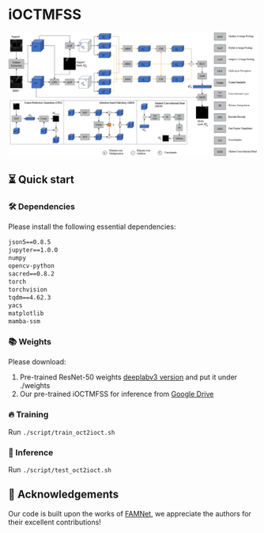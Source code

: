# iOCTMFSS

![](./iOCTMFSS.png)

## ⏳ Quick start

### 🛠 Dependencies
Please install the following essential dependencies:
```
json5==0.8.5
jupyter==1.0.0
numpy
opencv-python
sacred==0.8.2
torch
torchvision
tqdm==4.62.3
yacs
matplotlib
mamba-ssm
```

### 📚 Weights
Please download:
1. Pre-trained ResNet-50 weights [deeplabv3 version](https://download.pytorch.org/models/deeplabv3_resnet50_coco-cd0a2569.pth) and put it under ./weights
2. Our pre-trained iOCTMFSS for inference from [Google Drive](https://drive.google.com/file/d/1k2qOSpLajy_Cy2N3ymlzqsiLzJQPG_be/view?usp=sharing)

### 🔥 Training
Run `./script/train_oct2ioct.sh`

### 🙏  Inference
Run `./script/test_oct2ioct.sh` 

## 🥰 Acknowledgements
Our code is built upon the works of [FAMNet](https://github.com/primebo1/FAMNet), we appreciate the authors for their excellent contributions!

